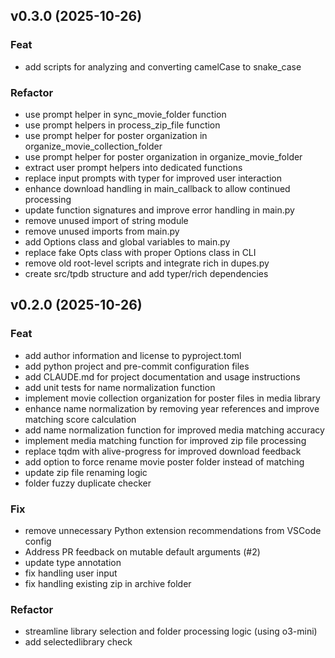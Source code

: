## v0.3.0 (2025-10-26)

### Feat

- add scripts for analyzing and converting camelCase to snake_case

### Refactor

- use prompt helper in sync_movie_folder function
- use prompt helpers in process_zip_file function
- use prompt helper for poster organization in organize_movie_collection_folder
- use prompt helper for poster organization in organize_movie_folder
- extract user prompt helpers into dedicated functions
- replace input prompts with typer for improved user interaction
- enhance download handling in main_callback to allow continued processing
- update function signatures and improve error handling in main.py
- remove unused import of string module
- remove unused imports from main.py
- add Options class and global variables to main.py
- replace fake Opts class with proper Options class in CLI
- remove old root-level scripts and integrate rich in dupes.py
- create src/tpdb structure and add typer/rich dependencies

## v0.2.0 (2025-10-26)

### Feat

- add author information and license to pyproject.toml
- add python project and pre-commit configuration files
- add CLAUDE.md for project documentation and usage instructions
- add unit tests for name normalization function
- implement movie collection organization for poster files in media library
- enhance name normalization by removing year references and improve matching score calculation
- add name normalization function for improved media matching accuracy
- implement media matching function for improved zip file processing
- replace tqdm with alive-progress for improved download feedback
- add option to force rename movie poster folder instead of matching
- update zip file renaming logic
- folder fuzzy duplicate checker

### Fix

- remove unnecessary Python extension recommendations from VSCode config
- Address PR feedback on mutable default arguments (#2)
- update type annotation
- fix handling user input
- fix handling existing zip in archive folder

### Refactor

- streamline library selection and folder processing logic (using o3-mini)
- add selectedlibrary check
